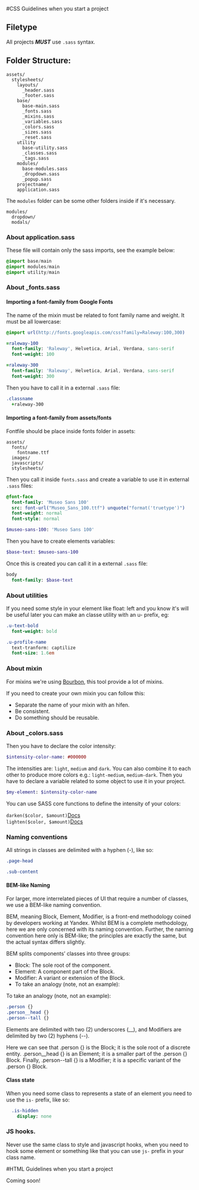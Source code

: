 #CSS Guidelines when you start a project

## Filetype
All projects ***MUST*** use `.sass` syntax.

## Folder Structure:
```
assets/
  stylesheets/
    layouts/
      _header.sass
      _footer.sass
    base/
      base-main.sass
      _fonts.sass
      _mixins.sass
      _variables.sass
      _colors.sass
      _sizes.sass
      _reset.sass
    utility
      base-utility.sass
      _classes.sass
      _tags.sass
    modules/
      base-modules.sass
      _dropdown.sass
      _popup.sass
    projectname/
    application.sass
```

The `modules` folder can be some other folders inside if it's necessary.
```
modules/
  dropdown/
  modals/
```

### About application.sass

These file will contain only the sass imports, see the example below:
```sass
@import base/main
@import modules/main
@import utility/main
```

### About _fonts.sass
#### Importing a font-family from Google Fonts

The name of the mixin must be related to font family name and weight. It must be all lowercase:
```sass
@import url(http://fonts.googleapis.com/css?family=Raleway:100,300)

=raleway-100
  font-family: 'Raleway', Helvetica, Arial, Verdana, sans-serif
  font-weight: 100

=raleway-300
  font-family: 'Raleway', Helvetica, Arial, Verdana, sans-serif
  font-weight: 300
```

Then you have to call it in a external `.sass` file:
```sass
.classname
  +raleway-300
```

#### Importing a font-family from assets/fonts
Fontfile should be place inside fonts folder in assets:
```
assets/
  fonts/
    fontname.ttf
  images/
  javascripts/
  stylesheets/
```

Then you call it inside `fonts.sass` and create a variable to use it in external `.sass` files:
```sass
@font-face
  font-family: 'Museo Sans 100'
  src: font-url("Museo_Sans_100.ttf") unquote("format('truetype')")
  font-weight: normal
  font-style: normal

$museo-sans-100: 'Museo Sans 100'
```
Then you have to create elements variables:
```sass
$base-text: $museo-sans-100
```
Once this is created you can call it in a external `.sass` file:
```sass
body
  font-family: $base-text
```
### About utilities

If you need some style in your element like float: left and you know it's will be useful later you can make an classe utility with an u- prefix, eg:

```sass
.u-text-bold
  font-weight: bold

.u-profile-name
  text-tranform: captilize
  font-size: 1.6em
```

### About mixin
For mixins we're using [Bourbon](http://bourbon.io), this tool provide a lot of mixins.

If you need to create your own mixin you can follow this:

- Separate the name of your mixin with an hifen.
- Be consistent.
- Do something should be reusable.

### About _colors.sass

Then you have to declare the color intensity:
```sass
$intensity-color-name: #000000
```
The intensities are: `light`, `medium` and `dark`. You can also combine it to each other to produce more colors e.g.: `light-medium`, `medium-dark`.
Then you have to declare a variable related to some object to use it in your project.
```sass
$my-element: $intensity-color-name
```

You can use SASS core functions to define the intensity of your colors:

`darken($color, $amount)`[Docs](http://sass-lang.com/documentation/Sass/Script/Functions.html#darken-instance_method)  
`lighten($color, $amount)`[Docs](http://sass-lang.com/documentation/Sass/Script/Functions.html#lighten-instance_method)

### Naming conventions

All strings in classes are delimited with a hyphen (-), like so:

```sass
.page-head

.sub-content
```

#### BEM-like Naming

For larger, more interrelated pieces of UI that require a number of classes, we use a BEM-like naming convention.

BEM, meaning Block, Element, Modifier, is a front-end methodology coined by developers working at Yandex. Whilst BEM is a complete methodology, here we are only concerned with its naming convention. Further, the naming convention here only is BEM-like; the principles are exactly the same, but the actual syntax differs slightly.

BEM splits components’ classes into three groups:

- Block: The sole root of the component.
- Element: A component part of the Block.
- Modifier: A variant or extension of the Block.
- To take an analogy (note, not an example):

To take an analogy (note, not an example):

```sass
.person {}
.person__head {}
.person--tall {}
```
Elements are delimited with two (2) underscores (__), and Modifiers are delimited by two (2) hyphens (--).

Here we can see that .person {} is the Block; it is the sole root of a discrete entity. .person__head {} is an Element; it is a smaller part of the .person {} Block. Finally, .person--tall {} is a Modifier; it is a specific variant of the .person {} Block.

#### Class state

When you need some class to represents a state of an element you need to use the `is-` prefix, like so:

```sass
  .is-hidden
    display: none
```

### JS hooks.

Never use the same class to style and javascript hooks, when you need to hook some element or something like that you can use `js-` prefix in your class name.

#HTML Guidelines when you start a project

Coming soon!
